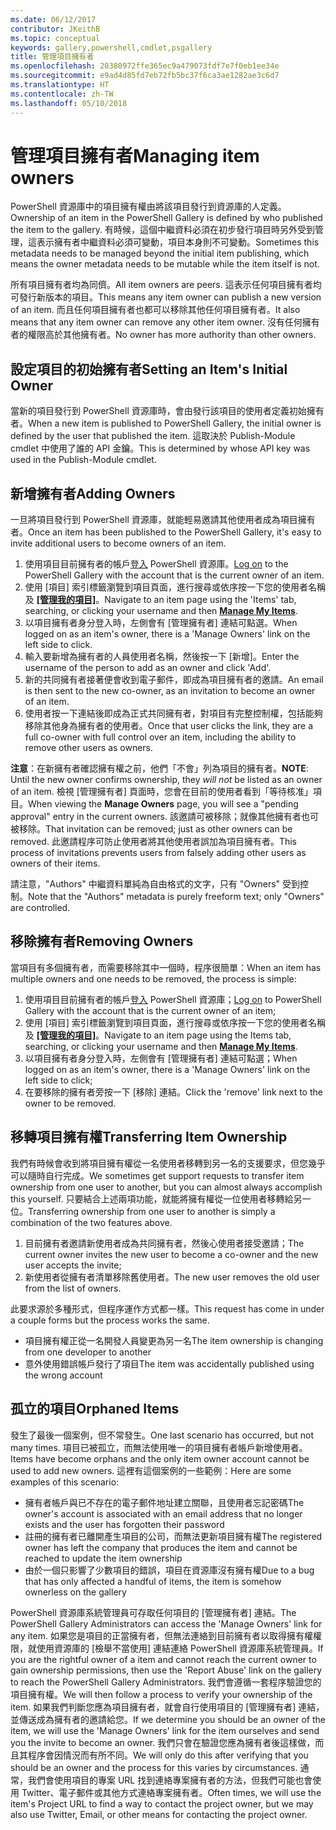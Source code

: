 ```yaml
---
ms.date: 06/12/2017
contributor: JKeithB
ms.topic: conceptual
keywords: gallery,powershell,cmdlet,psgallery
title: 管理項目擁有者
ms.openlocfilehash: 20380972ffe365ec9a479073fdf7e7f0eb1ee34e
ms.sourcegitcommit: e9ad4d85fd7eb72fb5bc37f6ca3ae1282ae3c6d7
ms.translationtype: HT
ms.contentlocale: zh-TW
ms.lasthandoff: 05/10/2018
---
```

# <a name="managing-item-owners"></a><span data-ttu-id="3e2c2-103">管理項目擁有者</span><span class="sxs-lookup"><span data-stu-id="3e2c2-103">Managing item owners</span></span>

<span data-ttu-id="3e2c2-104">PowerShell 資源庫中的項目擁有權由將該項目發行到資源庫的人定義。</span><span class="sxs-lookup"><span data-stu-id="3e2c2-104">Ownership of an item in the PowerShell Gallery is defined by who published the item to the gallery.</span></span>
<span data-ttu-id="3e2c2-105">有時候，這個中繼資料必須在初步發行項目時另外受到管理，這表示擁有者中繼資料必須可變動，項目本身則不可變動。</span><span class="sxs-lookup"><span data-stu-id="3e2c2-105">Sometimes this metadata needs to be managed beyond the initial item publishing, which means the owner metadata needs to be mutable while the item itself is not.</span></span>

<span data-ttu-id="3e2c2-106">所有項目擁有者均為同儕。</span><span class="sxs-lookup"><span data-stu-id="3e2c2-106">All item owners are peers.</span></span>
<span data-ttu-id="3e2c2-107">這表示任何項目擁有者均可發行新版本的項目。</span><span class="sxs-lookup"><span data-stu-id="3e2c2-107">This means any item owner can publish a new version of an item.</span></span> <span data-ttu-id="3e2c2-108">而且任何項目擁有者也都可以移除其他任何項目擁有者。</span><span class="sxs-lookup"><span data-stu-id="3e2c2-108">It also means that any item owner can remove any other item owner.</span></span>
<span data-ttu-id="3e2c2-109">沒有任何擁有者的權限高於其他擁有者。</span><span class="sxs-lookup"><span data-stu-id="3e2c2-109">No owner has more authority than other owners.</span></span>

## <a name="setting-an-items-initial-owner"></a><span data-ttu-id="3e2c2-110">設定項目的初始擁有者</span><span class="sxs-lookup"><span data-stu-id="3e2c2-110">Setting an Item's Initial Owner</span></span>

<span data-ttu-id="3e2c2-111">當新的項目發行到 PowerShell 資源庫時，會由發行該項目的使用者定義初始擁有者。</span><span class="sxs-lookup"><span data-stu-id="3e2c2-111">When a new item is published to PowerShell Gallery, the initial owner is defined by the user that published the item.</span></span> <span data-ttu-id="3e2c2-112">這取決於 Publish-Module cmdlet 中使用了誰的 API 金鑰。</span><span class="sxs-lookup"><span data-stu-id="3e2c2-112">This is determined by whose API key was used in the Publish-Module cmdlet.</span></span>

## <a name="adding-owners"></a><span data-ttu-id="3e2c2-113">新增擁有者</span><span class="sxs-lookup"><span data-stu-id="3e2c2-113">Adding Owners</span></span>

<span data-ttu-id="3e2c2-114">一旦將項目發行到 PowerShell 資源庫，就能輕易邀請其他使用者成為項目擁有者。</span><span class="sxs-lookup"><span data-stu-id="3e2c2-114">Once an item has been published to the PowerShell Gallery, it's easy to invite additional users to become owners of an item.</span></span>

1. <span data-ttu-id="3e2c2-115">使用項目目前擁有者的帳戶[登入](https://powershellgallery.com/users/account/LogOn) PowerShell 資源庫。</span><span class="sxs-lookup"><span data-stu-id="3e2c2-115">[Log on](https://powershellgallery.com/users/account/LogOn) to the PowerShell Gallery with the account that is the current owner of an item.</span></span>
2. <span data-ttu-id="3e2c2-116">使用 [項目] 索引標籤瀏覽到項目頁面，進行搜尋或依序按一下您的使用者名稱及 [**[管理我的項目]**](https://www.powershellgallery.com/account/Packages)。</span><span class="sxs-lookup"><span data-stu-id="3e2c2-116">Navigate to an item page using the 'Items' tab, searching, or clicking your username and then [**Manage My Items**](https://www.powershellgallery.com/account/Packages).</span></span>
3. <span data-ttu-id="3e2c2-117">以項目擁有者身分登入時，左側會有 [管理擁有者] 連結可點選。</span><span class="sxs-lookup"><span data-stu-id="3e2c2-117">When logged on as an item's owner, there is a 'Manage Owners' link on the left side to click.</span></span>
4. <span data-ttu-id="3e2c2-118">輸入要新增為擁有者的人員使用者名稱，然後按一下 [新增]。</span><span class="sxs-lookup"><span data-stu-id="3e2c2-118">Enter the username of the person to add as an owner and click 'Add'.</span></span>
5. <span data-ttu-id="3e2c2-119">新的共同擁有者接著便會收到電子郵件，即成為項目擁有者的邀請。</span><span class="sxs-lookup"><span data-stu-id="3e2c2-119">An email is then sent to the new co-owner, as an invitation to become an owner of an item.</span></span>
6. <span data-ttu-id="3e2c2-120">使用者按一下連結後即成為正式共同擁有者，對項目有完整控制權，包括能夠移除其他身為擁有者的使用者。</span><span class="sxs-lookup"><span data-stu-id="3e2c2-120">Once that user clicks the link, they are a full co-owner with full control over an item, including the ability to remove other users as owners.</span></span>

<span data-ttu-id="3e2c2-121">**注意**：在新擁有者確認擁有權之前，他們「不會」列為項目的擁有者。</span><span class="sxs-lookup"><span data-stu-id="3e2c2-121">**NOTE**: Until the new owner confirms ownership, they *will not* be listed as an owner of an item.</span></span>
<span data-ttu-id="3e2c2-122">檢視 [管理擁有者] 頁面時，您會在目前的使用者看到「等待核准」項目。</span><span class="sxs-lookup"><span data-stu-id="3e2c2-122">When viewing the **Manage Owners** page, you will see a "pending approval" entry in the current owners.</span></span>
<span data-ttu-id="3e2c2-123">該邀請可被移除；就像其他擁有者也可被移除。</span><span class="sxs-lookup"><span data-stu-id="3e2c2-123">That invitation can be removed; just as other owners can be removed.</span></span>
<span data-ttu-id="3e2c2-124">此邀請程序可防止使用者將其他使用者誤加為項目擁有者。</span><span class="sxs-lookup"><span data-stu-id="3e2c2-124">This process of invitations prevents users from falsely adding other users as owners of their items.</span></span>

<span data-ttu-id="3e2c2-125">請注意，"Authors" 中繼資料單純為自由格式的文字，只有 "Owners" 受到控制。</span><span class="sxs-lookup"><span data-stu-id="3e2c2-125">Note that the "Authors" metadata is purely freeform text; only "Owners" are controlled.</span></span>


## <a name="removing-owners"></a><span data-ttu-id="3e2c2-126">移除擁有者</span><span class="sxs-lookup"><span data-stu-id="3e2c2-126">Removing Owners</span></span>

<span data-ttu-id="3e2c2-127">當項目有多個擁有者，而需要移除其中一個時，程序很簡單：</span><span class="sxs-lookup"><span data-stu-id="3e2c2-127">When an item has multiple owners and one needs to be removed, the process is simple:</span></span>

1. <span data-ttu-id="3e2c2-128">使用項目目前擁有者的帳戶[登入](https://powershellgallery.com/users/account/LogOn) PowerShell 資源庫；</span><span class="sxs-lookup"><span data-stu-id="3e2c2-128">[Log on](https://powershellgallery.com/users/account/LogOn) to PowerShell Gallery with the account that is the current owner of an item;</span></span>
2. <span data-ttu-id="3e2c2-129">使用 [項目] 索引標籤瀏覽到項目頁面，進行搜尋或依序按一下您的使用者名稱及 [**[管理我的項目]**](https://www.powershellgallery.com/account/Packages)。</span><span class="sxs-lookup"><span data-stu-id="3e2c2-129">Navigate to an item page using the Items tab, searching, or clicking your username and then [**Manage My Items**](https://www.powershellgallery.com/account/Packages).</span></span>
3. <span data-ttu-id="3e2c2-130">以項目擁有者身分登入時，左側會有 [管理擁有者] 連結可點選；</span><span class="sxs-lookup"><span data-stu-id="3e2c2-130">When logged on as an item's owner, there is a 'Manage Owners' link on the left side to click;</span></span>
4. <span data-ttu-id="3e2c2-131">在要移除的擁有者旁按一下 [移除] 連結。</span><span class="sxs-lookup"><span data-stu-id="3e2c2-131">Click the 'remove' link next to the owner to be removed.</span></span>



## <a name="transferring-item-ownership"></a><span data-ttu-id="3e2c2-132">移轉項目擁有權</span><span class="sxs-lookup"><span data-stu-id="3e2c2-132">Transferring Item Ownership</span></span>

<span data-ttu-id="3e2c2-133">我們有時候會收到將項目擁有權從一名使用者移轉到另一名的支援要求，但您幾乎可以隨時自行完成。</span><span class="sxs-lookup"><span data-stu-id="3e2c2-133">We sometimes get support requests to transfer item ownership from one user to another, but you can almost always accomplish this yourself.</span></span>
<span data-ttu-id="3e2c2-134">只要結合上述兩項功能，就能將擁有權從一位使用者移轉給另一位。</span><span class="sxs-lookup"><span data-stu-id="3e2c2-134">Transferring ownership from one user to another is simply a combination of the two features above.</span></span>

1. <span data-ttu-id="3e2c2-135">目前擁有者邀請新使用者成為共同擁有者，然後心使用者接受邀請；</span><span class="sxs-lookup"><span data-stu-id="3e2c2-135">The current owner invites the new user to become a co-owner and the new user accepts the invite;</span></span>
2. <span data-ttu-id="3e2c2-136">新使用者從擁有者清單移除舊使用者。</span><span class="sxs-lookup"><span data-stu-id="3e2c2-136">The new user removes the old user from the list of owners.</span></span>

<span data-ttu-id="3e2c2-137">此要求源於多種形式，但程序運作方式都一樣。</span><span class="sxs-lookup"><span data-stu-id="3e2c2-137">This request has come in under a couple forms but the process works the same.</span></span>

- <span data-ttu-id="3e2c2-138">項目擁有權正從一名開發人員變更為另一名</span><span class="sxs-lookup"><span data-stu-id="3e2c2-138">The item ownership is changing from one developer to another</span></span>
- <span data-ttu-id="3e2c2-139">意外使用錯誤帳戶發行了項目</span><span class="sxs-lookup"><span data-stu-id="3e2c2-139">The item was accidentally published using the wrong account</span></span>


## <a name="orphaned-items"></a><span data-ttu-id="3e2c2-140">孤立的項目</span><span class="sxs-lookup"><span data-stu-id="3e2c2-140">Orphaned Items</span></span>

<span data-ttu-id="3e2c2-141">發生了最後一個案例，但不常發生。</span><span class="sxs-lookup"><span data-stu-id="3e2c2-141">One last scenario has occurred, but not many times.</span></span>
<span data-ttu-id="3e2c2-142">項目已被孤立，而無法使用唯一的項目擁有者帳戶新增使用者。</span><span class="sxs-lookup"><span data-stu-id="3e2c2-142">Items have become orphans and the only item owner account cannot be used to add new owners.</span></span>
<span data-ttu-id="3e2c2-143">這裡有這個案例的一些範例：</span><span class="sxs-lookup"><span data-stu-id="3e2c2-143">Here are some examples of this scenario:</span></span>

- <span data-ttu-id="3e2c2-144">擁有者帳戶與已不存在的電子郵件地址建立關聯，且使用者忘記密碼</span><span class="sxs-lookup"><span data-stu-id="3e2c2-144">The owner's account is associated with an email address that no longer exists and the user has forgotten their password</span></span>
- <span data-ttu-id="3e2c2-145">註冊的擁有者已離開產生項目的公司，而無法更新項目擁有權</span><span class="sxs-lookup"><span data-stu-id="3e2c2-145">The registered owner has left the company that produces the item and cannot be reached to update the item ownership</span></span>
- <span data-ttu-id="3e2c2-146">由於一個只影響了少數項目的錯誤，項目在資源庫沒有擁有權</span><span class="sxs-lookup"><span data-stu-id="3e2c2-146">Due to a bug that has only affected a handful of items, the item is somehow ownerless on the gallery</span></span>

<span data-ttu-id="3e2c2-147">PowerShell 資源庫系統管理員可存取任何項目的 [管理擁有者] 連結。</span><span class="sxs-lookup"><span data-stu-id="3e2c2-147">The PowerShell Gallery Administrators can access the 'Manage Owners' link for any item.</span></span>
<span data-ttu-id="3e2c2-148">如果您是項目的正當擁有者，但無法連絡到目前擁有者以取得擁有權權限，就使用資源庫的 [檢舉不當使用] 連結連絡 PowerShell 資源庫系統管理員。</span><span class="sxs-lookup"><span data-stu-id="3e2c2-148">If you are the rightful owner of a item and cannot reach the current owner to gain ownership permissions, then use the 'Report Abuse' link on the gallery to reach the PowerShell Gallery Administrators.</span></span>
<span data-ttu-id="3e2c2-149">我們會遵循一套程序驗證您的項目擁有權。</span><span class="sxs-lookup"><span data-stu-id="3e2c2-149">We will then follow a process to verify your ownership of the item.</span></span>
<span data-ttu-id="3e2c2-150">如果我們判斷您應為項目擁有者，就會自行使用項目的 [管理擁有者] 連結，並傳送成為擁有者的邀請給您。</span><span class="sxs-lookup"><span data-stu-id="3e2c2-150">If we determine you should be an owner of the item, we will use the 'Manage Owners' link for the item ourselves and send you the invite to become an owner.</span></span>
<span data-ttu-id="3e2c2-151">我們只會在驗證您應為擁有者後這樣做，而且其程序會因情況而有所不同。</span><span class="sxs-lookup"><span data-stu-id="3e2c2-151">We will only do this after verifying that you should be an owner and the process for this varies by circumstances.</span></span>
<span data-ttu-id="3e2c2-152">通常，我們會使用項目的專案 URL 找到連絡專案擁有者的方法，但我們可能也會使用 Twitter、電子郵件或其他方式連絡專案擁有者。</span><span class="sxs-lookup"><span data-stu-id="3e2c2-152">Often times, we will use the item's Project URL to find a way to contact the project owner, but we may also use Twitter, Email, or other means for contacting the project owner.</span></span>